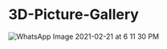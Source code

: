 # 3D-Picture-Gallery

![WhatsApp Image 2021-02-21 at 6 11 30 PM](https://user-images.githubusercontent.com/74612009/108625776-b95e7080-7472-11eb-8e1f-4a2aa37c85c6.jpeg)
